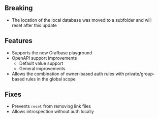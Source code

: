 ## Breaking

- The location of the local database was moved to a subfolder and will reset after this update

## Features

- Supports the new Grafbase playground
- OpenAPI support improvements
  - Default value support
  - General improvements
- Allows the combination of owner-based auth rules with private/group-based rules in the global scope

## Fixes

- Prevents `reset` from removing link files
- Allows introspection without auth locally
